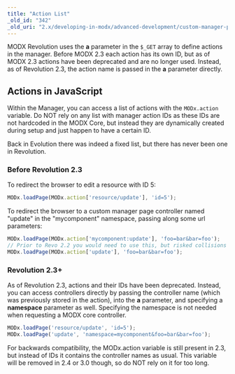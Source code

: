 ```yaml
---
title: "Action List"
_old_id: "342"
_old_uri: "2.x/developing-in-modx/advanced-development/custom-manager-pages/actions-and-menus/action-list"
---
```


 MODX Revolution uses the **a** parameter in the `$_GET` array to define actions in the manager. Before MODX 2.3 each action has its own ID, but as of MODX 2.3 actions have been deprecated and are no longer used. Instead, as of Revolution 2.3, the action name is passed in the **a** parameter directly.

## Actions in JavaScript

Within the Manager, you can access a list of actions with the `MODx.action` variable. Do NOT rely on any list with manager action IDs as these IDs are not hardcoded in the MODX Core, but instead they are dynamically created during setup and just happen to have a certain ID.

Back in Evolution there was indeed a fixed list, but there has never been one in Revolution.

### Before Revolution 2.3

To redirect the browser to edit a resource with ID 5:

``` javascript
MODx.loadPage(MODx.action['resource/update'], 'id=5');
```

To redirect the browser to a custom manager page controller named "update" in the "mycomponent" namespace, passing along some url parameters:

``` javascript
MODx.loadPage(MODx.action['mycomponent:update'], 'foo=bar&bar=foo');
// Prior to Revo 2.2 you would need to use this, but risked collisions with core or other packages
MODx.loadPage(MODx.action['update'], 'foo=bar&bar=foo');
```

### Revolution 2.3+

As of Revolution 2.3, actions and their IDs have been deprecated. Instead, you can access controllers directly by passing the controller name (which was previously stored in the action), into the **a** parameter, and specifying a **namespace** parameter as well. Specifying the namespace is not needed when requesting a MODX core controller.

``` javascript
MODx.loadPage('resource/update', 'id=5');
MODx.loadPage('update', 'namespace=mycomponent&foo=bar&bar=foo');
```

For backwards compatibility, the MODx.action variable is still present in 2.3, but instead of IDs it contains the controller names as usual. This variable will be removed in 2.4 or 3.0 though, so do NOT rely on it for too long.
